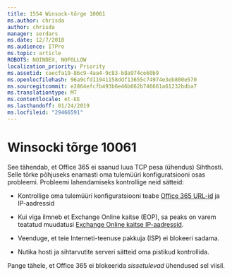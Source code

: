 ```yaml
---
title: 1554 Winsock-tõrge 10061
ms.author: chrisda
author: chrisda
manager: serdars
ms.date: 12/7/2018
ms.audience: ITPro
ms.topic: article
ROBOTS: NOINDEX, NOFOLLOW
localization_priority: Priority
ms.assetid: caecfa19-86c9-4aa4-9c83-b8a974ce60b9
ms.openlocfilehash: 96a9cfd11941158ddf13655c74974e3eb800e570
ms.sourcegitcommit: e2864efcfb493b6e46b662b746661a61232bdba7
ms.translationtype: MT
ms.contentlocale: et-EE
ms.lasthandoff: 01/24/2019
ms.locfileid: "29466591"
---
```

# <a name="winsock-error-10061"></a>Winsocki tõrge 10061

See tähendab, et Office 365 ei saanud luua TCP pesa (ühendus) Sihthosti. Selle tõrke põhjuseks enamasti oma tulemüüri konfiguratsiooni osas probleemi. Probleemi lahendamiseks kontrollige neid sätteid:
  
- Kontrollige oma tulemüüri konfiguratsiooni teabe [Office 365 URL-id](https://docs.microsoft.com/office365/enterprise/urls-and-ip-address-ranges) ja IP-aadressid
    
- Kui viga ilmneb et Exchange Online kaitse (EOP), sa peaks on varem teatatud muudatusi [Exchange Online kaitse IP-aadressid](https://docs.microsoft.com/office365/SecurityCompliance/eop/exchange-online-protection-ip-addresses).
    
- Veenduge, et teie Interneti-teenuse pakkuja (ISP) ei blokeeri sadama.
    
- Nutika hosti ja sihtarvutite serveri sätteid oma pistikud kontrollida.
    
Pange tähele, et Office 365 ei blokeerida *sissetulevad* ühendused sel viisil. 
  

